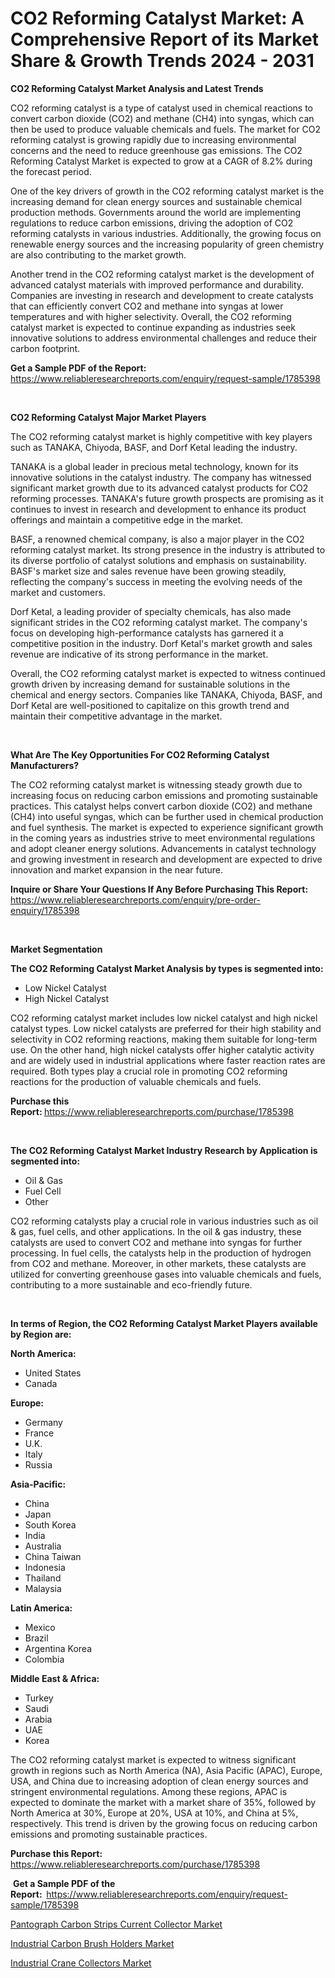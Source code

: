 <p><h1>CO2 Reforming Catalyst Market: A Comprehensive Report of its Market Share & Growth Trends 2024 - 2031</h1></p><p><strong>CO2 Reforming Catalyst Market Analysis and Latest Trends</strong></p>
<p><p>CO2 reforming catalyst is a type of catalyst used in chemical reactions to convert carbon dioxide (CO2) and methane (CH4) into syngas, which can then be used to produce valuable chemicals and fuels. The market for CO2 reforming catalyst is growing rapidly due to increasing environmental concerns and the need to reduce greenhouse gas emissions. The CO2 Reforming Catalyst Market is expected to grow at a CAGR of 8.2% during the forecast period.</p><p>One of the key drivers of growth in the CO2 reforming catalyst market is the increasing demand for clean energy sources and sustainable chemical production methods. Governments around the world are implementing regulations to reduce carbon emissions, driving the adoption of CO2 reforming catalysts in various industries. Additionally, the growing focus on renewable energy sources and the increasing popularity of green chemistry are also contributing to the market growth.</p><p>Another trend in the CO2 reforming catalyst market is the development of advanced catalyst materials with improved performance and durability. Companies are investing in research and development to create catalysts that can efficiently convert CO2 and methane into syngas at lower temperatures and with higher selectivity. Overall, the CO2 reforming catalyst market is expected to continue expanding as industries seek innovative solutions to address environmental challenges and reduce their carbon footprint.</p></p>
<p><strong>Get a Sample PDF of the Report:&nbsp;</strong> <a href="https://www.reliableresearchreports.com/enquiry/request-sample/1785398">https://www.reliableresearchreports.com/enquiry/request-sample/1785398</a></p>
<p>&nbsp;</p>
<p><strong>CO2 Reforming Catalyst Major Market Players</strong></p>
<p><p>The CO2 reforming catalyst market is highly competitive with key players such as TANAKA, Chiyoda, BASF, and Dorf Ketal leading the industry. </p><p>TANAKA is a global leader in precious metal technology, known for its innovative solutions in the catalyst industry. The company has witnessed significant market growth due to its advanced catalyst products for CO2 reforming processes. TANAKA's future growth prospects are promising as it continues to invest in research and development to enhance its product offerings and maintain a competitive edge in the market.</p><p>BASF, a renowned chemical company, is also a major player in the CO2 reforming catalyst market. Its strong presence in the industry is attributed to its diverse portfolio of catalyst solutions and emphasis on sustainability. BASF's market size and sales revenue have been growing steadily, reflecting the company's success in meeting the evolving needs of the market and customers.</p><p>Dorf Ketal, a leading provider of specialty chemicals, has also made significant strides in the CO2 reforming catalyst market. The company's focus on developing high-performance catalysts has garnered it a competitive position in the industry. Dorf Ketal's market growth and sales revenue are indicative of its strong performance in the market.</p><p>Overall, the CO2 reforming catalyst market is expected to witness continued growth driven by increasing demand for sustainable solutions in the chemical and energy sectors. Companies like TANAKA, Chiyoda, BASF, and Dorf Ketal are well-positioned to capitalize on this growth trend and maintain their competitive advantage in the market.</p></p>
<p>&nbsp;</p>
<p><strong>What Are The Key Opportunities For CO2 Reforming Catalyst Manufacturers?</strong></p>
<p><p>The CO2 reforming catalyst market is witnessing steady growth due to increasing focus on reducing carbon emissions and promoting sustainable practices. This catalyst helps convert carbon dioxide (CO2) and methane (CH4) into useful syngas, which can be further used in chemical production and fuel synthesis. The market is expected to experience significant growth in the coming years as industries strive to meet environmental regulations and adopt cleaner energy solutions. Advancements in catalyst technology and growing investment in research and development are expected to drive innovation and market expansion in the near future.</p></p>
<p><strong>Inquire or Share Your Questions If Any Before Purchasing This Report:</strong> <a href="https://www.reliableresearchreports.com/enquiry/pre-order-enquiry/1785398">https://www.reliableresearchreports.com/enquiry/pre-order-enquiry/1785398</a></p>
<p>&nbsp;</p>
<p><strong>Market Segmentation</strong></p>
<p><strong>The CO2 Reforming Catalyst Market Analysis by types is segmented into:</strong></p>
<p><ul><li>Low Nickel Catalyst</li><li>High Nickel Catalyst</li></ul></p>
<p><p>CO2 reforming catalyst market includes low nickel catalyst and high nickel catalyst types. Low nickel catalysts are preferred for their high stability and selectivity in CO2 reforming reactions, making them suitable for long-term use. On the other hand, high nickel catalysts offer higher catalytic activity and are widely used in industrial applications where faster reaction rates are required. Both types play a crucial role in promoting CO2 reforming reactions for the production of valuable chemicals and fuels.</p></p>
<p><strong>Purchase this Report:&nbsp;</strong><a href="https://www.reliableresearchreports.com/purchase/1785398">https://www.reliableresearchreports.com/purchase/1785398</a></p>
<p>&nbsp;</p>
<p><strong>The CO2 Reforming Catalyst Market Industry Research by Application is segmented into:</strong></p>
<p><ul><li>Oil & Gas</li><li>Fuel Cell</li><li>Other</li></ul></p>
<p><p>CO2 reforming catalysts play a crucial role in various industries such as oil & gas, fuel cells, and other applications. In the oil & gas industry, these catalysts are used to convert CO2 and methane into syngas for further processing. In fuel cells, the catalysts help in the production of hydrogen from CO2 and methane. Moreover, in other markets, these catalysts are utilized for converting greenhouse gases into valuable chemicals and fuels, contributing to a more sustainable and eco-friendly future.</p></p>
<p>&nbsp;</p>
<p><strong>In terms of Region, the CO2 Reforming Catalyst Market Players available by Region are:</strong></p>
<p>
    <p> <strong> North America: </strong>
        <ul>
            <li>United States</li>
            <li>Canada</li>
        </ul>
        </p> 
    <p> <strong> Europe: </strong>
        <ul>
            <li>Germany</li>
            <li>France</li>
            <li>U.K.</li>
            <li>Italy</li>
            <li>Russia</li>
        </ul>
        </p> 
    <p> <strong> Asia-Pacific: </strong>
        <ul>
            <li>China</li>
            <li>Japan</li>
            <li>South Korea</li>
            <li>India</li>
            <li>Australia</li>
            <li>China Taiwan</li>
            <li>Indonesia</li>
            <li>Thailand</li>
            <li>Malaysia</li>
        </ul>
        </p> 
    <p> <strong> Latin America: </strong>
        <ul>
            <li>Mexico</li>
            <li>Brazil</li>
            <li>Argentina Korea</li>
            <li>Colombia</li>
        </ul>
        </p> 
    <p> <strong> Middle East & Africa: </strong>
        <ul>
            <li>Turkey</li>
            <li>Saudi</li>
            <li>Arabia</li>
            <li>UAE</li>
            <li>Korea</li>
        </ul>
    </p>
    </p>
<p><p>The CO2 reforming catalyst market is expected to witness significant growth in regions such as North America (NA), Asia Pacific (APAC), Europe, USA, and China due to increasing adoption of clean energy sources and stringent environmental regulations. Among these regions, APAC is expected to dominate the market with a market share of 35%, followed by North America at 30%, Europe at 20%, USA at 10%, and China at 5%, respectively. This trend is driven by the growing focus on reducing carbon emissions and promoting sustainable practices.</p></p>
<p><strong>Purchase this Report: </strong><a href="https://www.reliableresearchreports.com/purchase/1785398">https://www.reliableresearchreports.com/purchase/1785398</a></p>
<p>&nbsp;<strong>Get a Sample PDF of the Report:&nbsp;&nbsp;</strong><a href="https://www.reliableresearchreports.com/enquiry/request-sample/1785398">https://www.reliableresearchreports.com/enquiry/request-sample/1785398</a></p>
<p><strong></strong></p>
<p><p><a href="https://github.com/juniordelafrance/Market-Research-Report-List-2/blob/main/pantograph-carbon-strips-current-collector-market.md">Pantograph Carbon Strips Current Collector Market</a></p><p><a href="https://github.com/jaidynmorantestelletmjzya/Market-Research-Report-List-1/blob/main/industrial-carbon-brush-holders-market.md">Industrial Carbon Brush Holders Market</a></p><p><a href="https://github.com/ruddyyedelwadw/Market-Research-Report-List-1/blob/main/industrial-crane-collectors-market.md">Industrial Crane Collectors Market</a></p></p>